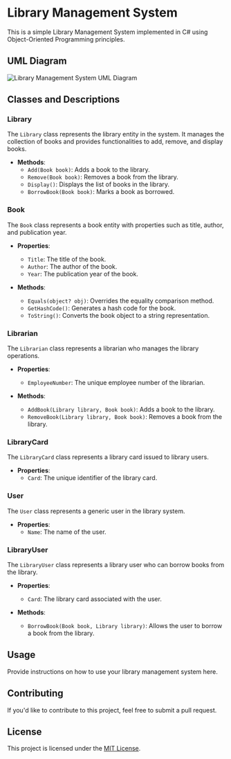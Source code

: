 # Library Management System

This is a simple Library Management System implemented in C# using Object-Oriented Programming principles.

## UML Diagram

![Library Management System UML Diagram](link)

## Classes and Descriptions

### Library

The `Library` class represents the library entity in the system. It manages the collection of books and provides functionalities to add, remove, and display books.

- **Methods**:
  - `Add(Book book)`: Adds a book to the library.
  - `Remove(Book book)`: Removes a book from the library.
  - `Display()`: Displays the list of books in the library.
  - `BorrowBook(Book book)`: Marks a book as borrowed.

### Book

The `Book` class represents a book entity with properties such as title, author, and publication year.

- **Properties**:
  - `Title`: The title of the book.
  - `Author`: The author of the book.
  - `Year`: The publication year of the book.

- **Methods**:
  - `Equals(object? obj)`: Overrides the equality comparison method.
  - `GetHashCode()`: Generates a hash code for the book.
  - `ToString()`: Converts the book object to a string representation.

### Librarian

The `Librarian` class represents a librarian who manages the library operations.

- **Properties**:
  - `EmployeeNumber`: The unique employee number of the librarian.

- **Methods**:
  - `AddBook(Library library, Book book)`: Adds a book to the library.
  - `RemoveBook(Library library, Book book)`: Removes a book from the library.

### LibraryCard

The `LibraryCard` class represents a library card issued to library users.

- **Properties**:
  - `Card`: The unique identifier of the library card.

### User

The `User` class represents a generic user in the library system.

- **Properties**:
  - `Name`: The name of the user.

### LibraryUser

The `LibraryUser` class represents a library user who can borrow books from the library.

- **Properties**:
  - `Card`: The library card associated with the user.

- **Methods**:
  - `BorrowBook(Book book, Library library)`: Allows the user to borrow a book from the library.

## Usage

Provide instructions on how to use your library management system here.

## Contributing

If you'd like to contribute to this project, feel free to submit a pull request.

## License

This project is licensed under the [MIT License](link_to_license_file).

